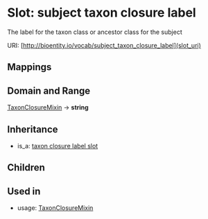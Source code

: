 # Slot: subject taxon closure label


The label for the taxon class or ancestor class for the subject

URI: [http://bioentity.io/vocab/subject_taxon_closure_label](slot_uri)
## Mappings

## Domain and Range

[TaxonClosureMixin](TaxonClosureMixin.md) -> **string**
## Inheritance

 *  is_a: [taxon closure label slot](taxon_closure_label_slot.md)
## Children

## Used in

 *  usage: [TaxonClosureMixin](TaxonClosureMixin.md)
